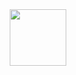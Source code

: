<div id="header" align="center">
  <img src="https://giphy.com/gifs/dark-cyberpunk-axnFGXT6MzvgY" width="100"/>
</div>
